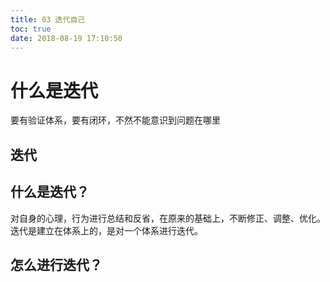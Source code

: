 ```yaml
---
title: 03 迭代自己
toc: true
date: 2018-08-19 17:10:50
---
```

# 什么是迭代

要有验证体系，要有闭环，不然不能意识到问题在哪里



## 迭代


## 什么是迭代？

对自身的心理，行为进行总结和反省，在原来的基础上，不断修正、调整、优化。迭代是建立在体系上的，是对一个体系进行迭代。


## 怎么进行迭代？
